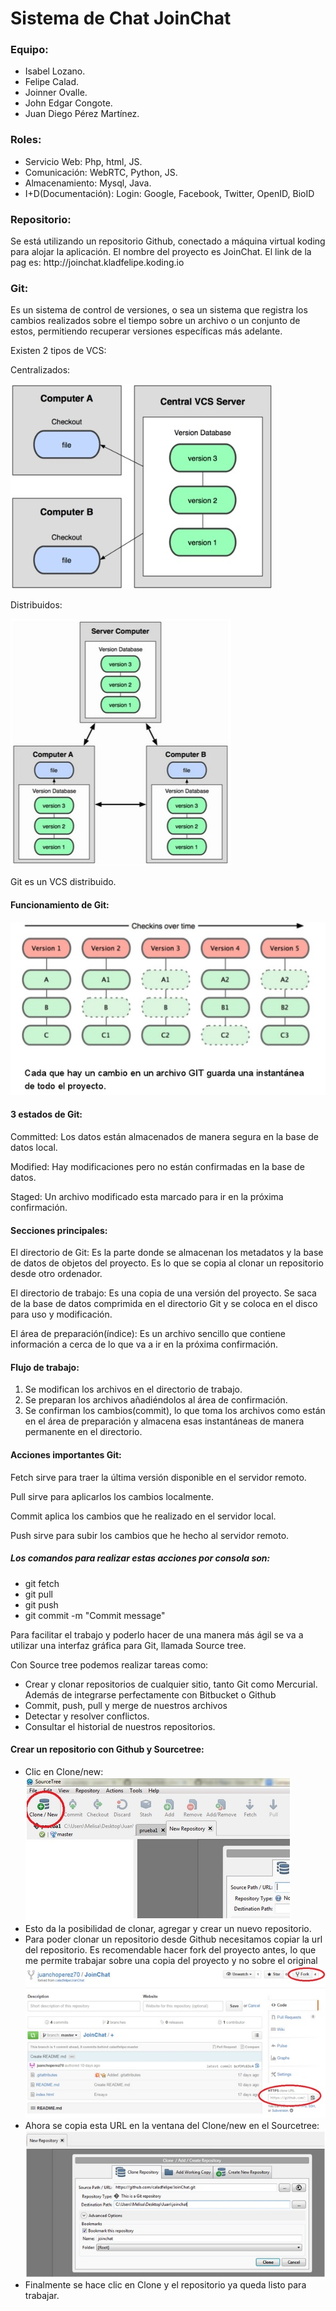 <h1>Sistema de Chat JoinChat</h1>
<h3>Equipo:</h3>
<ul>
	<li>Isabel Lozano.</li>
	<li>Felipe Calad.</li>
	<li>Joinner Ovalle.</li>
	<li>John Edgar Congote.</li>
	<li>Juan Diego Pérez Martínez.</li>
</ul>
<h3>Roles:</h3>
<ul>
	<li>Servicio Web: Php, html, JS.</li>
	<li>Comunicación: WebRTC, Python, JS.</li>
	<li>Almacenamiento: Mysql, Java.</li>
	<li>I+D(Documentación):  Login: Google, Facebook, Twitter, OpenID, BioID</li>
</ul>
<h3>Repositorio:</h3>
<p>
	Se está utilizando un repositorio Github, conectado a máquina virtual koding para alojar la aplicación. El 			nombre del proyecto es JoinChat. El link de la pag es: 
	<ahref="http://joinchat.kladfelipe.koding.io/">http://joinchat.kladfelipe.koding.io</a>
</p>
<h3>Git:</h3>
<p>
	Es un sistema de control de versiones, o sea un sistema que registra los cambios realizados sobre el tiempo 			sobre un archivo o un conjunto de estos, permitiendo recuperar versiones específicas más adelante.
</p>
<p>Existen 2 tipos de VCS:</p>
<p>Centralizados:</p>
<img src="./imagenesDocumentacion/centralVCS.jpg">
<p>Distribuidos:</p>
<img src="./imagenesDocumentacion/distriVCS.jpg">
<p>Git es un VCS distribuido.</p>
<h4> Funcionamiento de Git:</h4>
<img src="./imagenesDocumentacion/funcionamientoGIT.jpg">
<h4>3 estados de Git:</h4>
<p>Committed: Los datos están almacenados de manera segura en la base de datos local.</p>
<p>Modified: Hay modificaciones pero no están confirmadas en la base de datos.</p>
<p>Staged: Un archivo modificado esta marcado para ir en la próxima confirmación.</p>
<h4>Secciones principales:</h4>
<p>
	El directorio de Git: Es la parte donde se almacenan los metadatos y la base de datos de objetos del proyecto. Es lo 	que se copia al clonar un repositorio desde otro ordenador.
</p>
<p>
	El directorio de trabajo: Es una copia de una versión del proyecto. Se saca de la base  de datos comprimida en el 		directorio Git y se coloca en el disco para uso y modificación.
</p>
<p>
	El área de preparación(índice): Es un archivo sencillo que contiene información a cerca de lo que va a ir en la 		próxima confirmación.
</p>
<h4>Flujo de trabajo:</h4>
<ol>
	<li>Se modifican los archivos en el directorio de trabajo.</li>
	<li>Se preparan los archivos añadiéndolos al área de confirmación.</li>
	<li>
		Se confirman los cambios(commit), lo que toma los archivos como están en el área de preparación y almacena 			esas instantáneas de manera permanente en el directorio.
	</li>
</ol>
<h4>Acciones importantes Git:</h4>
<p>Fetch sirve para traer la última versión disponible en el servidor remoto.</p>
<p>Pull sirve para aplicarlos los cambios localmente.</p>
<p>Commit aplica los cambios que he realizado en el servidor local.</p>
<p>Push sirve para subir los cambios que he hecho al servidor remoto.</p>
<h5>Los comandos para realizar estas acciones por consola son:</h5>
<ul>
	<li>git fetch</li>
	<li>git pull</li>
	<li>git push</li>
	<li>git commit -m "Commit message"</li>
</ul>
<p>
	Para facilitar el trabajo y poderlo hacer de una manera más ágil se va a utilizar una interfaz gráfica para Git, 		llamada Source tree.
</p>
<p>Con Source tree podemos realizar tareas como:</p>
<ul>
	<li>
		Crear y clonar repositorios de cualquier sitio, tanto Git como Mercurial. Además de integrarse perfectamente 		con Bitbucket o Github
	</li>
	<li>Commit, push, pull y merge de nuestros archivos</li>
	<li>Detectar y resolver conflictos.</li>
	<li>Consultar el historial de nuestros repositorios.</li>
</ul>
<h4>Crear un repositorio con Github y Sourcetree:</h4>
<ul>
	<li>Clic en Clone/new: </li>
	<img src="./imagenesDocumentacion/newGIT.jpg">
	<li>Esto da la posibilidad de clonar, agregar y crear un nuevo repositorio.</li>
	<li>
		Para poder clonar un repositorio desde Github necesitamos copiar la url del repositorio. Es recomendable 			hacer fork del proyecto antes, lo que me permite trabajar sobre una copia del proyecto y no sobre el 				original 
	</li>
	<img src="./imagenesDocumentacion/forkGIT.jpg">
	<li>
		Ahora se copia esta URL en la ventana del Clone/new en el Sourcetree: 
	</li>
	<img src="./imagenesDocumentacion/cloneGIT.jpg">
	<li>Finalmente se hace clic en Clone y el repositorio ya queda listo para trabajar.</li>
</ul>
